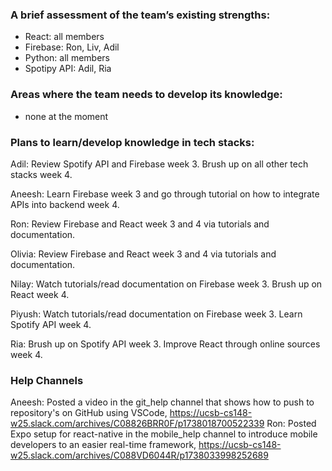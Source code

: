 ### A brief assessment of the team’s existing strengths:

- React: all members
- Firebase: Ron, Liv, Adil
- Python: all members
- Spotipy API: Adil, Ria


### Areas where the team needs to develop its knowledge:
- none at the moment

### Plans to learn/develop knowledge in tech stacks:

Adil: Review Spotify API and Firebase week 3. Brush up on all other tech stacks week 4.

Aneesh: Learn Firebase week 3 and go through tutorial on how to integrate APIs into backend week 4.

Ron: Review Firebase and React week 3 and 4 via tutorials and documentation.

Olivia: Review Firebase and React week 3 and 4 via tutorials and documentation.

Nilay: Watch tutorials/read documentation on Firebase week 3. Brush up on React week 4.

Piyush: Watch tutorials/read documentation on Firebase week 3. Learn Spotify API week 4.

Ria: Brush up on Spotify API week 3. Improve React through online sources week 4.

### Help Channels

Aneesh: Posted a video in the git_help channel that shows how to push to repository's on GitHub using VSCode, https://ucsb-cs148-w25.slack.com/archives/C08826BRR0F/p1738018700522339 
Ron: Posted Expo setup for react-native in the mobile_help channel to introduce mobile developers to an easier real-time framework, https://ucsb-cs148-w25.slack.com/archives/C088VD6044R/p1738033998252689

